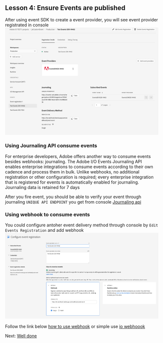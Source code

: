 ## Lesson 4: Ensure Events are published

After using event SDK to create a event provider, you will see event provider registrated in console
 ![event-provider](assets/event-provider.png)

### Using Journaling API consume events 
For enterprise developers, Adobe offers another way to consume events besides webhooks: journaling. The Adobe I/O Events Journaling API enables enterprise integrations to consume events according to their own cadence and process them in bulk. Unlike webhooks, no additional registration or other configuration is required; every enterprise integration that is registered for events is automatically enabled for journaling. Journaling data is retained for 7 days 

After you fire event, you should be able to verify your event through journaling `UNIQUE API ENDPOINT` you get from console
[Journaling api](https://www.adobe.io/apis/experienceplatform/events/docs.html#!adobedocs/adobeio-events/master/intro/journaling_api.md)

### Using webhook to consume events 
You could configure antoher event delivery method through console by `Edit Events Registration` and add webhook 
![webhook](assets/webhook.png)

Follow the link below 
[how to use webhook](https://www.adobe.io/apis/experienceplatform/events/docs.html#!adobedocs/adobeio-events/master/intro/webhook_docs_intro.md)
or simple use [io webhoook](https://io-webhook.herokuapp.com/)

Next: [Well done](/lessons/welldone.md)